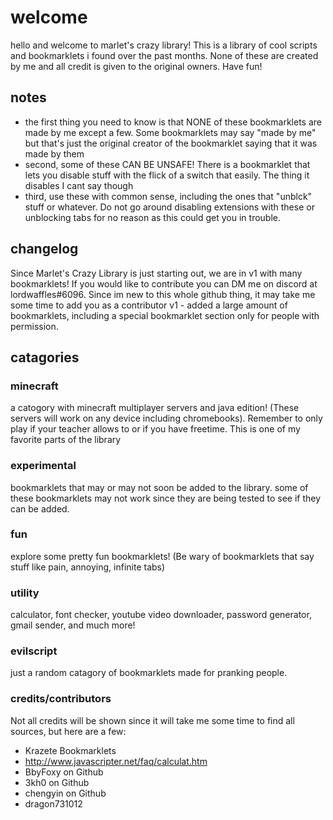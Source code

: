 # welcome
hello and welcome to marlet's crazy library! This is a library of cool scripts and bookmarklets i found over the past months. None of these are created by me and all credit is given to the original owners. Have fun!
## notes 
- the first thing you need to know is that NONE of these bookmarklets are made by me except a few. Some bookmarklets may say "made by me" but that's just the original creator of the bookmarklet saying that it was made by them
- second, some of these CAN BE UNSAFE! There is a bookmarklet that lets you disable stuff with the flick of a switch that easily. The thing it disables I cant say though
- third, use these with common sense, including the ones that "unblck" stuff or whatever. Do not go around disabling extensions with these or unblocking tabs for no reason as this could get you in trouble.
## changelog
Since Marlet's Crazy Library is just starting out, we are in v1 with many bookmarklets! If you would like to contribute you can DM me on discord at lordwaffles#6096. Since im new to this whole github thing, it may take me some time to add you as a contributor
v1 - added a large amount of bookmarklets, including a special bookmarklet section only for people with permission.
## catagories
### minecraft
a catogory with minecraft multiplayer servers and java edition! (These servers will work on any device including chromebooks). Remember to only play if your teacher allows to or if you have freetime. This is one of my favorite parts of the library
### experimental
bookmarklets that may or may not soon be added to the library. some of these bookmarklets may not work since they are being tested to see if they can be added.
### fun
explore some pretty fun bookmarklets! (Be wary of bookmarklets that say stuff like pain, annoying, infinite tabs)
### utility
calculator, font checker, youtube video downloader, password generator, gmail sender, and much more!
### evilscript
just a random catagory of bookmarklets made for pranking people.
### credits/contributors
Not all credits will be shown since it will take me some time to find all sources, but here are a few:
+ Krazete Bookmarklets
+ http://www.javascripter.net/faq/calculat.htm
+ BbyFoxy on Github
+ 3kh0 on Github
+ chengyin on Github
+ dragon731012
